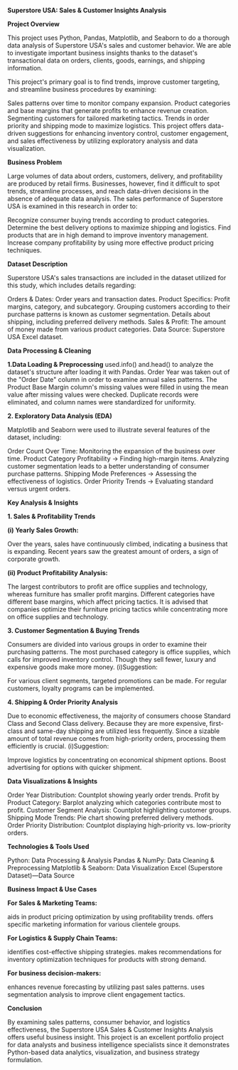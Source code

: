 **Superstore USA: Sales & Customer Insights Analysis**

**Project Overview**

This project uses Python, Pandas, Matplotlib, and Seaborn to do a thorough data analysis of Superstore USA's sales and customer behavior. We are able to investigate important business insights thanks to the dataset's transactional data on orders, clients, goods, earnings, and shipping information.

This project's primary goal is to find trends, improve customer targeting, and streamline business procedures by examining:

Sales patterns over time to monitor company expansion.
Product categories and base margins that generate profits to enhance revenue creation.
Segmenting customers for tailored marketing tactics.
Trends in order priority and shipping mode to maximize logistics.
This project offers data-driven suggestions for enhancing inventory control, customer engagement, and sales effectiveness by utilizing exploratory analysis and data visualization.

**Business Problem**

Large volumes of data about orders, customers, delivery, and profitability are produced by retail firms. Businesses, however, find it difficult to spot trends, streamline processes, and reach data-driven decisions in the absence of adequate data analysis. The sales performance of Superstore USA is examined in this research in order to:

Recognize consumer buying trends according to product categories.
Determine the best delivery options to maximize shipping and logistics.
Find products that are in high demand to improve inventory management.
Increase company profitability by using more effective product pricing techniques.

**Dataset Description**

Superstore USA's sales transactions are included in the dataset utilized for this study, which includes details regarding:

Orders & Dates: Order years and transaction dates.
Product Specifics: Profit margins, category, and subcategory.
Grouping customers according to their purchase patterns is known as customer segmentation.
Details about shipping, including preferred delivery methods.
Sales & Profit: The amount of money made from various product categories.
Data Source: Superstore USA Excel dataset.

**Data Processing & Cleaning**

**1.Data Loading & Preprocessing**
used.info() and.head() to analyze the dataset's structure after loading it with Pandas.
Order Year was taken out of the "Order Date" column in order to examine annual sales patterns.
The Product Base Margin column's missing values were filled in using the mean value after missing values were checked.
Duplicate records were eliminated, and column names were standardized for uniformity.

**2. Exploratory Data Analysis (EDA)**

Matplotlib and Seaborn were used to illustrate several features of the dataset, including:

Order Count Over Time: Monitoring the expansion of the business over time.
Product Category Profitability → Finding high-margin items.
Analyzing customer segmentation leads to a better understanding of consumer purchase patterns.
Shipping Mode Preferences → Assessing the effectiveness of logistics.
Order Priority Trends → Evaluating standard versus urgent orders.

**Key Analysis & Insights**

**1. Sales & Profitability Trends**

**(i) Yearly Sales Growth:**

Over the years, sales have continuously climbed, indicating a business that is expanding.
Recent years saw the greatest amount of orders, a sign of corporate growth.

**(ii) Product Profitability Analysis:**

The largest contributors to profit are office supplies and technology, whereas furniture has smaller profit margins.
Different categories have different base margins, which affect pricing tactics.
It is advised that companies optimize their furniture pricing tactics while concentrating more on office supplies and technology.

**3. Customer Segmentation & Buying Trends**

Consumers are divided into various groups in order to examine their purchasing patterns.
The most purchased category is office supplies, which calls for improved inventory control.
Though they sell fewer, luxury and expensive goods make more money.
(i)Suggestion:

For various client segments, targeted promotions can be made.
For regular customers, loyalty programs can be implemented.

**4. Shipping & Order Priority Analysis**

Due to economic effectiveness, the majority of consumers choose Standard Class and Second Class delivery.
Because they are more expensive, first-class and same-day shipping are utilized less frequently.
Since a sizable amount of total revenue comes from high-priority orders, processing them efficiently is crucial.
(i)Suggestion:

Improve logistics by concentrating on economical shipment options.
Boost advertising for options with quicker shipment.

**Data Visualizations & Insights**

Order Year Distribution: Countplot showing yearly order trends.
Profit by Product Category: Barplot analyzing which categories contribute most to profit.
Customer Segment Analysis: Countplot highlighting customer groups.
Shipping Mode Trends: Pie chart showing preferred delivery methods.
Order Priority Distribution: Countplot displaying high-priority vs. low-priority orders.

**Technologies & Tools Used**

Python: Data Processing & Analysis
Pandas & NumPy: Data Cleaning & Preprocessing
Matplotlib & Seaborn: Data Visualization
Excel (Superstore Dataset)—Data Source

**Business Impact & Use Cases**

**For Sales & Marketing Teams:**

aids in product pricing optimization by using profitability trends.
offers specific marketing information for various clientele groups.

**For Logistics & Supply Chain Teams:**

identifies cost-effective shipping strategies.
makes recommendations for inventory optimization techniques for products with strong demand.

**For business decision-makers:**

enhances revenue forecasting by utilizing past sales patterns.
uses segmentation analysis to improve client engagement tactics.

**Conclusion**

By examining sales patterns, consumer behavior, and logistics effectiveness, the Superstore USA Sales & Customer Insights Analysis offers useful business insight. This project is an excellent portfolio project for data analysts and business intelligence specialists since it demonstrates Python-based data analytics, visualization, and business strategy formulation. 

